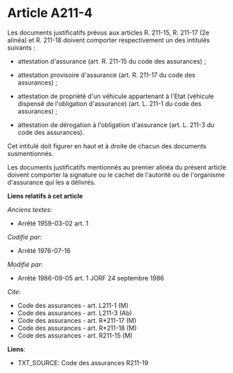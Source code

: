 # Article A211-4

Les documents justificatifs prévus aux articles R. 211-15, R. 211-17 (2e alinéa) et R. 211-18 doivent comporter
respectivement un des intitulés suivants :

- attestation d'assurance (art. R. 211-15 du code des assurances) ;

- attestation provisoire d'assurance (art. R. 211-17 du code des assurances) ;

- attestation de propriété d'un véhicule appartenant à l'Etat (véhicule dispensé de l'obligation d'assurance) (art. L. 211-1
du code des assurances) ;

- attestation de dérogation à l'obligation d'assurance (art. L. 211-3 du code des assurances).

Cet intitulé doit figurer en haut et à droite de chacun des documents susmentionnés.

Les documents justificatifs mentionnés au premier alinéa du présent article doivent comporter la signature ou le cachet de
l'autorité ou de l'organisme d'assurance qui les a délivrés.

**Liens relatifs à cet article**

_Anciens textes_:

  - Arrêté 1959-03-02 art. 1

_Codifié par_:

  - Arrêté 1976-07-16

_Modifié par_:

  - Arrêté 1986-09-05 art. 1 JORF 24 septembre 1986

_Cite_:

  - Code des assurances - art. L211-1 (M)
  - Code des assurances - art. L211-3 (Ab)
  - Code des assurances - art. R*211-17 (M)
  - Code des assurances - art. R*211-18 (M)
  - Code des assurances - art. R211-15 (M)

**Liens**:

  - TXT_SOURCE: Code des assurances R211-19
